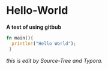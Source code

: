 # Hello-World
**A test of using gitbub**

```rust
fn main(){
  println!("Hello World");
 }
```

*this is edit by Source-Tree and Typora.*
